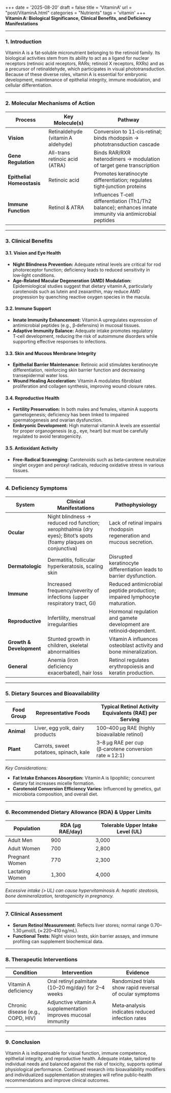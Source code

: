 +++
date = '2025-08-20'
draft = false
title = 'VitaminA'
url = "post/VitaminA.html"
categories = "Nutrients"
tags = 'vitamin'
+++
**Vitamin A: Biological Significance, Clinical Benefits, and Deficiency Manifestations**

---

### 1. Introduction  

Vitamin A is a fat‑soluble micronutrient belonging to the retinoid family. Its biological activities stem from its ability to act as a ligand for nuclear receptors (retinoic acid receptors, RARs; retinoid X receptors, RXRs) and as a precursor of retinaldehyde, which participates in visual phototransduction. Because of these diverse roles, vitamin A is essential for embryonic development, maintenance of epithelial integrity, immune modulation, and cellular differentiation.

---

### 2. Molecular Mechanisms of Action  

| Process | Key Molecule(s) | Pathway |
|---------|-----------------|---------|
| **Vision** | Retinaldehyde (vitamin A aldehyde) | Conversion to 11‑cis‑retinal; binds rhodopsin → phototransduction cascade |
| **Gene Regulation** | All-trans retinoic acid (ATRA) | Binds RAR/RXR heterodimers → modulation of target gene transcription |
| **Epithelial Homeostasis** | Retinoic acid | Promotes keratinocyte differentiation; regulates tight‑junction proteins |
| **Immune Function** | Retinol & ATRA | Influences T‑cell differentiation (Th1/Th2 balance); enhances innate immunity via antimicrobial peptides |

---

### 3. Clinical Benefits  

#### 3.1. Vision and Eye Health  
- **Night Blindness Prevention:** Adequate retinal levels are critical for rod photoreceptor function; deficiency leads to reduced sensitivity in low‑light conditions.  
- **Age‑Related Macular Degeneration (AMD) Modulation:** Epidemiological studies suggest that dietary vitamin A, particularly carotenoids such as lutein and zeaxanthin, may reduce AMD progression by quenching reactive oxygen species in the macula.

#### 3.2. Immune Support  
- **Innate Immunity Enhancement:** Vitamin A upregulates expression of antimicrobial peptides (e.g., β‑defensins) in mucosal tissues.  
- **Adaptive Immunity Balance:** Adequate intake promotes regulatory T‑cell development, reducing the risk of autoimmune disorders while supporting effective responses to infections.

#### 3.3. Skin and Mucous Membrane Integrity  
- **Epithelial Barrier Maintenance:** Retinoic acid stimulates keratinocyte differentiation, reinforcing skin barrier function and decreasing transepidermal water loss.  
- **Wound Healing Acceleration:** Vitamin A modulates fibroblast proliferation and collagen synthesis, improving wound closure rates.

#### 3.4. Reproductive Health  
- **Fertility Preservation:** In both males and females, vitamin A supports gametogenesis; deficiency has been linked to impaired spermatogenesis and ovarian dysfunction.  
- **Embryonic Development:** High maternal vitamin A levels are essential for proper organogenesis (e.g., eye, heart) but must be carefully regulated to avoid teratogenicity.

#### 3.5. Antioxidant Activity  
- **Free‑Radical Scavenging:** Carotenoids such as beta‑carotene neutralize singlet oxygen and peroxyl radicals, reducing oxidative stress in various tissues.

---

### 4. Deficiency Symptoms  

| System | Clinical Manifestations | Pathophysiology |
|--------|------------------------|-----------------|
| **Ocular** | Night blindness → reduced rod function; xerophthalmia (dry eyes); Bitot’s spots (foamy plaques on conjunctiva) | Lack of retinal impairs rhodopsin regeneration and mucous secretion. |
| **Dermatologic** | Dermatitis, follicular hyperkeratosis, scaling skin | Disrupted keratinocyte differentiation leads to barrier dysfunction. |
| **Immune** | Increased frequency/severity of infections (upper respiratory tract, GI) | Reduced antimicrobial peptide production; impaired lymphocyte maturation. |
| **Reproductive** | Infertility, menstrual irregularities | Hormonal regulation and gamete development are retinoid‑dependent. |
| **Growth & Development** | Stunted growth in children, skeletal abnormalities | Vitamin A influences osteoblast activity and bone mineralization. |
| **General** | Anemia (iron deficiency exacerbated), hair loss | Retinol regulates erythropoiesis and keratin production. |

---

### 5. Dietary Sources and Bioavailability  

| Food Group | Representative Foods | Typical Retinol Activity Equivalents (RAE) per Serving |
|------------|----------------------|-------------------------------------------------------|
| **Animal** | Liver, egg yolk, dairy products | 100–400 µg RAE (highly bioavailable retinol) |
| **Plant** | Carrots, sweet potatoes, spinach, kale | 3–8 µg RAE per cup (β‑carotene conversion rate ≈ 12:1) |

*Key Considerations:*  
- **Fat Intake Enhances Absorption:** Vitamin A is lipophilic; concurrent dietary fat increases micelle formation.  
- **Carotenoid Conversion Efficiency Varies:** Influenced by genetics, gut microbiota composition, and overall diet.

---

### 6. Recommended Dietary Allowance (RDA) & Upper Limits  

| Population | RDA (µg RAE/day) | Tolerable Upper Intake Level (UL) |
|------------|------------------|-----------------------------------|
| Adult Men | 900 | 3,000 |
| Adult Women | 700 | 2,800 |
| Pregnant Women | 770 | 2,300 |
| Lactating Women | 1,300 | 4,000 |

*Excessive intake (> UL) can cause hypervitaminosis A: hepatic steatosis, bone demineralization, teratogenicity in pregnancy.*

---

### 7. Clinical Assessment  

- **Serum Retinol Measurement:** Reflects liver stores; normal range 0.70–1.30 µmol/L (≈ 220–410 ng/mL).  
- **Functional Tests:** Night vision tests, skin barrier assays, and immune profiling can supplement biochemical data.

---

### 8. Therapeutic Interventions  

| Condition | Intervention | Evidence |
|-----------|--------------|----------|
| Vitamin A deficiency | Oral retinyl palmitate (10–20 mg/day) for 2–4 weeks | Randomized trials show rapid reversal of ocular symptoms |
| Chronic disease (e.g., COPD, HIV) | Adjunctive vitamin A supplementation improves mucosal immunity | Meta‑analysis indicates reduced infection rates |

---

### 9. Conclusion  

Vitamin A is indispensable for visual function, immune competence, epithelial integrity, and reproductive health. Adequate intake, tailored to individual needs and balanced against the risk of toxicity, supports optimal physiological performance. Continued research into bioavailability modifiers and individualized supplementation strategies will refine public‑health recommendations and improve clinical outcomes.

---
        